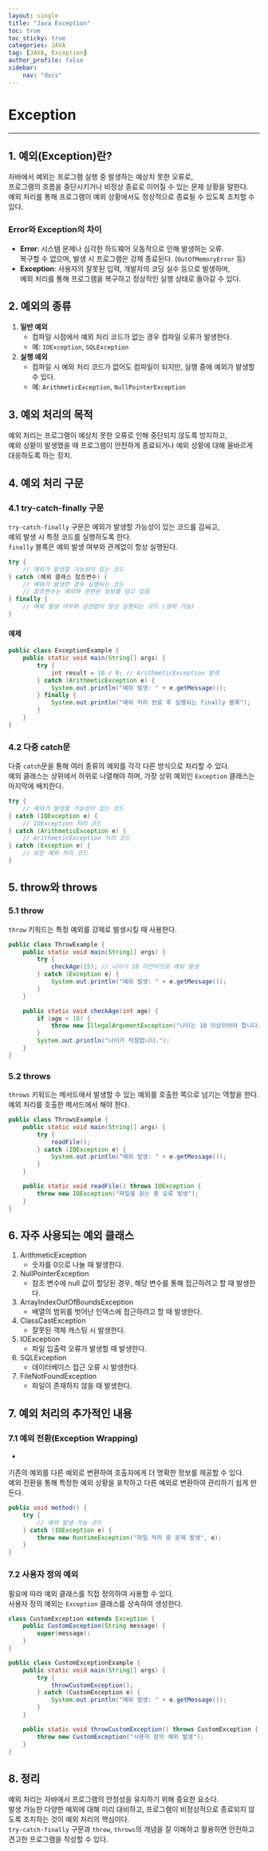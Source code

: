 ```yaml
---
layout: single
title: "Java Exception"
toc: true
toc_sticky: true
categories: JAVA
tag: [JAVA, Exception]
author_profile: false
sidebar:
    nav: "docs"
---
```


# Exception
---

## 1. 예외(Exception)란?
자바에서 예외는 프로그램 실행 중 발생하는 예상치 못한 오류로, <br/>
프로그램의 흐름을 중단시키거나 비정상 종료로 이어질 수 있는 문제 상황을 말한다.<br/>
예외 처리를 통해 프로그램이 예외 상황에서도 정상적으로 종료될 수 있도록 조치할 수 있다.<br/>

### Error와 Exception의 차이
- **Error**: 시스템 문제나 심각한 하드웨어 오동작으로 인해 발생하는 오류. <br/>
 복구할 수 없으며, 발생 시 프로그램은 강제 종료된다. (`OutOfMemoryError` 등)<br/>
- **Exception**: 사용자의 잘못된 입력, 개발자의 코딩 실수 등으로 발생하며, <br/>
 예외 처리를 통해 프로그램을 복구하고 정상적인 실행 상태로 돌아갈 수 있다.<br/>

## 2. 예외의 종류
1. **일반 예외**
   - 컴파일 시점에서 예외 처리 코드가 없는 경우 컴파일 오류가 발생한다.<br/>
   - 예: `IOException`, `SQLException`<br/>
2. **실행 예외**
   - 컴파일 시 예외 처리 코드가 없어도 컴파일이 되지만, 실행 중에 예외가 발생할 수 있다.<br/>
   - 예: `ArithmeticException`, `NullPointerException`<br/>

## 3. 예외 처리의 목적
예외 처리는 프로그램이 예상치 못한 오류로 인해 중단되지 않도록 방지하고,<br/>
예외 상황이 발생했을 때 프로그램이 안전하게 종료되거나 예외 상황에 대해 올바르게 대응하도록 하는 장치.<br/>


## 4. 예외 처리 구문
### 4.1 try-catch-finally 구문
`try-catch-finally` 구문은 예외가 발생할 가능성이 있는 코드를 감싸고, <br/>
예외 발생 시 특정 코드를 실행하도록 한다. <br/>
`finally` 블록은 예외 발생 여부와 관계없이 항상 실행된다.

```java
try {
    // 예외가 발생할 가능성이 있는 코드
} catch (예외 클래스 참조변수) {
    // 예외가 발생한 경우 실행되는 코드
    // 참조변수는 예외와 관련된 정보를 담고 있음
} finally {
    // 예외 발생 여부와 상관없이 항상 실행되는 코드 (생략 가능)
}
```

#### 예제
```java
public class ExceptionExample {
    public static void main(String[] args) {
        try {
            int result = 10 / 0; // ArithmeticException 발생
        } catch (ArithmeticException e) {
            System.out.println("예외 발생: " + e.getMessage());
        } finally {
            System.out.println("예외 처리 완료 후 실행되는 finally 블록");
        }
    }
}
```

### 4.2 다중 catch문
다중 `catch`문을 통해 여러 종류의 예외를 각각 다른 방식으로 처리할 수 있다.<br/>
예외 클래스는 상위에서 하위로 나열해야 하며, 가장 상위 예외인 `Exception` 클래스는 마지막에 배치한다.<br/>

```java
try {
    // 예외가 발생할 가능성이 있는 코드
} catch (IOException e) {
    // IOException 처리 코드
} catch (ArithmeticException e) {
    // ArithmeticException 처리 코드
} catch (Exception e) {
    // 모든 예외 처리 코드
}
```

## 5. throw와 throws
### 5.1 throw
`throw` 키워드는 특정 예외를 강제로 발생시킬 때 사용한다.<br/>

```java
public class ThrowExample {
    public static void main(String[] args) {
        try {
            checkAge(15); // 나이가 18 미만이므로 예외 발생
        } catch (Exception e) {
            System.out.println("예외 발생: " + e.getMessage());
        }
    }

    public static void checkAge(int age) {
        if (age < 18) {
            throw new IllegalArgumentException("나이는 18 이상이어야 합니다.");
        }
        System.out.println("나이가 적절합니다.");
    }
}
```

### 5.2 throws
`throws` 키워드는 메서드에서 발생할 수 있는 예외를 호출한 쪽으로 넘기는 역할을 한다.<br/>
예외 처리를 호출한 메서드에서 해야 한다.<br/>

```java
public class ThrowsExample {
    public static void main(String[] args) {
        try {
            readFile();
        } catch (IOException e) {
            System.out.println("예외 발생: " + e.getMessage());
        }
    }

    public static void readFile() throws IOException {
        throw new IOException("파일을 읽는 중 오류 발생");
    }
}
```

## 6. 자주 사용되는 예외 클래스
1. ArithmeticException
   - 숫자를 0으로 나눌 때 발생한다.
2. NullPointerException
   - 참조 변수에 null 값이 할당된 경우, 해당 변수를 통해 접근하려고 할 때 발생한다.
3. ArrayIndexOutOfBoundsException
   - 배열의 범위를 벗어난 인덱스에 접근하려고 할 때 발생한다.
4. ClassCastException
   - 잘못된 객체 캐스팅 시 발생한다.
5. IOException
   - 파일 입출력 오류가 발생할 때 발생한다.
6. SQLException
   - 데이터베이스 접근 오류 시 발생한다.
7. FileNotFoundException
   - 파일이 존재하지 않을 때 발생한다.

## 7. 예외 처리의 추가적인 내용
### 7.1 예외 전환(Exception Wrapping)
-
기존의 예외를 다른 예외로 변환하여 호출자에게 더 명확한 정보를 제공할 수 있다.<br/>
예외 전환을 통해 특정한 예외 상황을 포착하고 다른 예외로 변환하여 관리하기 쉽게 만든다.<br/>

```java
public void method() {
    try {
        // 예외 발생 가능 코드
    } catch (IOException e) {
        throw new RuntimeException("파일 처리 중 문제 발생", e);
    }
}
```

### 7.2 사용자 정의 예외
필요에 따라 예외 클래스를 직접 정의하여 사용할 수 있다.<br/>
사용자 정의 예외는 `Exception` 클래스를 상속하여 생성한다.<br/>

```java
class CustomException extends Exception {
    public CustomException(String message) {
        super(message);
    }
}

public class CustomExceptionExample {
    public static void main(String[] args) {
        try {
            throwCustomException();
        } catch (CustomException e) {
            System.out.println("예외 발생: " + e.getMessage());
        }
    }

    public static void throwCustomException() throws CustomException {
        throw new CustomException("사용자 정의 예외 발생");
    }
}
```

## 8. 정리
예외 처리는 자바에서 프로그램의 안정성을 유지하기 위해 중요한 요소다.<br/>
발생 가능한 다양한 예외에 대해 미리 대비하고, 프로그램이 비정상적으로 종료되지 않도록 조치하는 것이 예외 처리의 핵심이다.<br/>
`try-catch-finally` 구문과 `throw`, `throws`의 개념을 잘 이해하고 활용하면 안전하고 견고한 프로그램을 작성할 수 있다.<br/>


